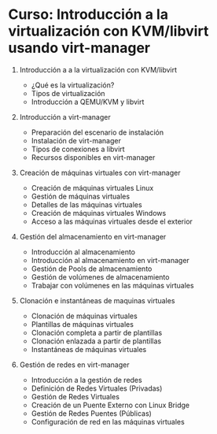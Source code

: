 # Curso: Introducción a la virtualización con KVM/libvirt usando virt-manager

1. Introducción a a la virtualización con KVM/libvirt
    * ¿Qué es la virtualización?
	* Tipos de virtualización
	* Introducción a QEMU/KVM y libvirt

2. Introducción a virt-manager
    * Preparación del escenario de instalación
    * Instalación de virt-manager
    * Tipos de conexiones a libvirt
    * Recursos disponibles en virt-manager

3. Creación de máquinas virtuales con virt-manager
    * Creación de máquinas virtuales Linux
    * Gestión de máquinas virtuales
    * Detalles de las máquinas virtuales
    * Creación de máquinas virtuales Windows
    * Acceso a las máquinas virtuales desde el exterior

4. Gestión del almacenamiento en virt-manager
    * Introducción al almacenamiento
    * Introducción al almacenamiento en virt-manager
    * Gestión de Pools de almacenamiento
    * Gestión de volúmenes de almacenamiento
    * Trabajar con volúmenes en las máquinas virtuales

5. Clonación e instantáneas de maquinas virtuales
    * Clonación de máquinas virtuales
    * Plantillas de máquinas virtuales
    * Clonación completa a partir de plantillas
    * Clonación enlazada a partir de plantillas
    * Instantáneas de máquinas virtuales

6. Gestión de redes en virt-manager
    * Introducción a la gestión de redes
    * Definición de Redes Virtuales (Privadas)
    * Gestión de Redes Virtuales
    * Creación de un Puente Externo con Linux Bridge
    * Gestión de Redes Puentes (Públicas)
    * Configuración de red en las máquinas virtuales


